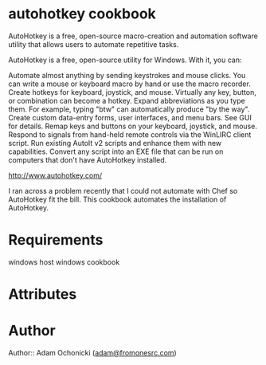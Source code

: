 # autohotkey cookbook

AutoHotkey is a free, open-source macro-creation and automation software
utility that allows users to automate repetitive tasks.

AutoHotkey is a free, open-source utility for Windows. With it, you can:

Automate almost anything by sending keystrokes and mouse clicks. You
can write a mouse or keyboard macro by hand or use the macro recorder.
Create hotkeys for keyboard, joystick, and mouse. Virtually any key,
button, or combination can become a hotkey.
Expand abbreviations as you type them. For example, typing "btw" can
automatically produce "by the way".
Create custom data-entry forms, user interfaces, and menu bars. See
GUI for details.
Remap keys and buttons on your keyboard, joystick, and mouse.
Respond to signals from hand-held remote controls via the WinLIRC
client script.
Run existing AutoIt v2 scripts and enhance them with new
capabilities.
Convert any script into an EXE file that can be run on computers
that don't have AutoHotkey installed.

http://www.autohotkey.com/

I ran across a problem recently that I could not automate with Chef so
AutoHotkey fit the bill. This cookbook automates the installation of
AutoHotkey.

# Requirements

windows host
windows cookbook

# Attributes

# Author

Author:: Adam Ochonicki (adam@fromonesrc.com)
